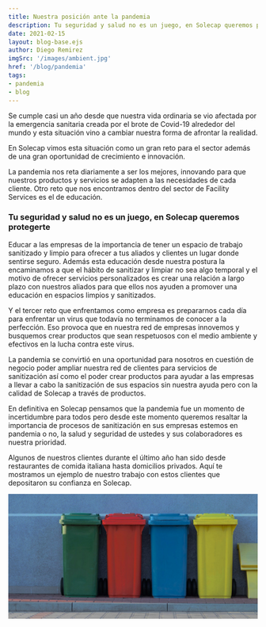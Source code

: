 ```yaml
---
title: Nuestra posición ante la pandemia
description: Tu seguridad y salud no es un juego, en Solecap queremos protegerte.
date: 2021-02-15
layout: blog-base.ejs
author: Diego Remirez
imgSrc: '/images/ambient.jpg'
href: '/blog/pandemia'
tags:
- pandemia
- blog
---
```

Se cumple casi un año desde que nuestra vida ordinaria se vio afectada por la emergencia sanitaria creada por el brote de Covid-19 alrededor del mundo y esta situación vino a cambiar nuestra forma de afrontar la realidad.

En Solecap vimos esta situación como un gran reto para el sector además de una gran oportunidad de crecimiento e innovación.

La pandemia nos reta diariamente a ser los mejores, innovando para que nuestros productos y servicios se adapten a las necesidades de cada cliente. Otro reto que nos encontramos dentro del sector de Facility Services es el de educación.

### Tu seguridad y salud no es un juego, en Solecap queremos protegerte

Educar a las empresas de la importancia de tener un espacio de trabajo sanitizado y limpio para ofrecer a tus aliados y clientes un lugar donde sentirse seguro. Además esta educación desde nuestra postura la encaminamos a que el hábito de sanitizar y limpiar no sea algo temporal y el motivo de ofrecer servicios personalizados es crear una relación a largo plazo con nuestros aliados para que ellos nos ayuden a promover una educación en espacios limpios y sanitizados.

Y el tercer reto que enfrentamos como empresa es prepararnos cada día para enfrentar un virus que todavía no terminamos de conocer a la perfección. Eso provoca que en nuestra red de empresas innovemos y busquemos crear productos que sean respetuosos con el medio ambiente y efectivos en la lucha contra este virus.

La pandemia se convirtió en una oportunidad para nosotros en cuestión de negocio poder ampliar nuestra red de clientes para servicios de sanitización así como el poder crear productos para ayudar a las empresas a llevar a cabo la sanitización de sus espacios sin nuestra ayuda pero con la calidad de Solecap a través de productos.

En definitiva en Solecap pensamos que la pandemia fue un momento de incertidumbre para todos pero desde este momento queremos resaltar la importancia de procesos de sanitización en sus empresas estemos en pandemia o no, la salud y seguridad de ustedes y sus colaboradores es nuestra prioridad.

Algunos de nuestros clientes durante el último año han sido desde restaurantes de comida italiana hasta domicilios privados. Aquí te mostramos un ejemplo de nuestro trabajo con estos clientes que depositaron su confianza en Solecap.

![](/images/ambient.jpg)